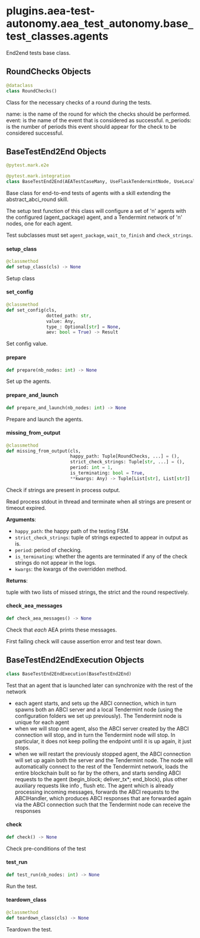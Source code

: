 <a id="plugins.aea-test-autonomy.aea_test_autonomy.base_test_classes.agents"></a>

# plugins.aea-test-autonomy.aea`_`test`_`autonomy.base`_`test`_`classes.agents

End2end tests base class.

<a id="plugins.aea-test-autonomy.aea_test_autonomy.base_test_classes.agents.RoundChecks"></a>

## RoundChecks Objects

```python
@dataclass
class RoundChecks()
```

Class for the necessary checks of a round during the tests.

name: is the name of the round for which the checks should be performed.
event: is the name of the event that is considered as successful.
n_periods: is the number of periods this event should appear for the check to be considered successful.

<a id="plugins.aea-test-autonomy.aea_test_autonomy.base_test_classes.agents.BaseTestEnd2End"></a>

## BaseTestEnd2End Objects

```python
@pytest.mark.e2e

@pytest.mark.integration
class BaseTestEnd2End(AEATestCaseMany, UseFlaskTendermintNode, UseLocalIpfs)
```

Base class for end-to-end tests of agents with a skill extending the abstract_abci_round skill.

The setup test function of this class will configure a set of 'n'
agents with the configured (agent_package) agent, and a Tendermint network
of 'n' nodes, one for each agent.

Test subclasses must set `agent_package`, `wait_to_finish` and `check_strings`.

<a id="plugins.aea-test-autonomy.aea_test_autonomy.base_test_classes.agents.BaseTestEnd2End.setup_class"></a>

#### setup`_`class

```python
@classmethod
def setup_class(cls) -> None
```

Setup class

<a id="plugins.aea-test-autonomy.aea_test_autonomy.base_test_classes.agents.BaseTestEnd2End.set_config"></a>

#### set`_`config

```python
@classmethod
def set_config(cls,
               dotted_path: str,
               value: Any,
               type_: Optional[str] = None,
               aev: bool = True) -> Result
```

Set config value.

<a id="plugins.aea-test-autonomy.aea_test_autonomy.base_test_classes.agents.BaseTestEnd2End.prepare"></a>

#### prepare

```python
def prepare(nb_nodes: int) -> None
```

Set up the agents.

<a id="plugins.aea-test-autonomy.aea_test_autonomy.base_test_classes.agents.BaseTestEnd2End.prepare_and_launch"></a>

#### prepare`_`and`_`launch

```python
def prepare_and_launch(nb_nodes: int) -> None
```

Prepare and launch the agents.

<a id="plugins.aea-test-autonomy.aea_test_autonomy.base_test_classes.agents.BaseTestEnd2End.missing_from_output"></a>

#### missing`_`from`_`output

```python
@classmethod
def missing_from_output(cls,
                        happy_path: Tuple[RoundChecks, ...] = (),
                        strict_check_strings: Tuple[str, ...] = (),
                        period: int = 1,
                        is_terminating: bool = True,
                        **kwargs: Any) -> Tuple[List[str], List[str]]
```

Check if strings are present in process output.

Read process stdout in thread and terminate when all strings are present or timeout expired.

**Arguments**:

- `happy_path`: the happy path of the testing FSM.
- `strict_check_strings`: tuple of strings expected to appear in output as is.
- `period`: period of checking.
- `is_terminating`: whether the agents are terminated if any of the check strings do not appear in the logs.
- `kwargs`: the kwargs of the overridden method.

**Returns**:

tuple with two lists of missed strings, the strict and the round respectively.

<a id="plugins.aea-test-autonomy.aea_test_autonomy.base_test_classes.agents.BaseTestEnd2End.check_aea_messages"></a>

#### check`_`aea`_`messages

```python
def check_aea_messages() -> None
```

Check that *each* AEA prints these messages.

First failing check will cause assertion error and test tear down.

<a id="plugins.aea-test-autonomy.aea_test_autonomy.base_test_classes.agents.BaseTestEnd2EndExecution"></a>

## BaseTestEnd2EndExecution Objects

```python
class BaseTestEnd2EndExecution(BaseTestEnd2End)
```

Test that an agent that is launched later can synchronize with the rest of the network

- each agent starts, and sets up the ABCI connection, which in turn spawns both an ABCI
  server and a local Tendermint node (using the configuration folders we set up previously).
  The Tendermint node is unique for each agent
- when we will stop one agent, also the ABCI server created by the ABCI connection will
  stop, and in turn the Tendermint node will stop. In particular, it does not keep polling
  the endpoint until it is up again, it just stops.
- when we will restart the previously stopped agent, the ABCI connection will set up again
  both the server and the Tendermint node. The node will automatically connect to the rest
  of the Tendermint network, loads the entire blockchain bulit so far by the others, and
  starts sending ABCI requests to the agent (begin_block; deliver_tx*; end_block), plus
  other auxiliary requests like info , flush etc. The agent which is already processing
  incoming messages, forwards the ABCI requests to the ABCIHandler, which produces ABCI
  responses that are forwarded again via the ABCI connection such that the Tendermint
  node can receive the responses

<a id="plugins.aea-test-autonomy.aea_test_autonomy.base_test_classes.agents.BaseTestEnd2EndExecution.check"></a>

#### check

```python
def check() -> None
```

Check pre-conditions of the test

<a id="plugins.aea-test-autonomy.aea_test_autonomy.base_test_classes.agents.BaseTestEnd2EndExecution.test_run"></a>

#### test`_`run

```python
def test_run(nb_nodes: int) -> None
```

Run the test.

<a id="plugins.aea-test-autonomy.aea_test_autonomy.base_test_classes.agents.BaseTestEnd2EndExecution.teardown_class"></a>

#### teardown`_`class

```python
@classmethod
def teardown_class(cls) -> None
```

Teardown the test.

